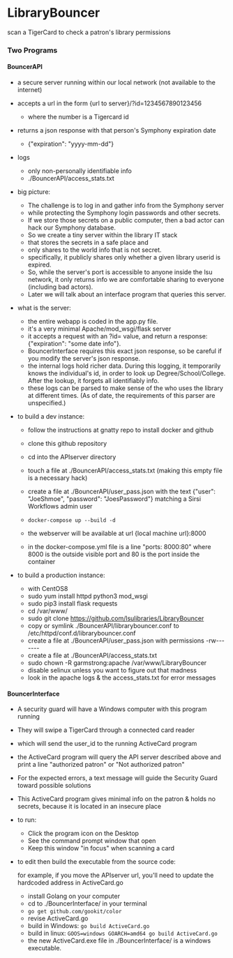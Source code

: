 # LibraryBouncer
scan a TigerCard to check a patron's library permissions

### Two Programs

#### BouncerAPI

- a secure server running within our local network (not available to the internet)
- accepts a url in the form {url to server}/?id=1234567890123456

  - where the number is a Tigercard id

- returns a json response with that person's Symphony expiration date

  - {"expiration": "yyyy-mm-dd"}

- logs

  - only non-personally identifiable info
  - ./BouncerAPI/access_stats.txt

- big picture:

  - The challenge is to log in and gather info from the Symphony server
  - while protecting the Symphony login passwords and other secrets.
  - If we store those secrets on a public computer, then a bad actor can hack our Symphony database.
  - So we create a tiny server within the library IT stack
  - that stores the secrets in a safe place and
  - only shares to the world info that is not secret.
  - specifically, it publicly shares only whether a given library userid is expired.  
  - So, while the server's port is accessible to anyone inside the lsu network, it only returns info we are comfortable sharing to everyone (including bad actors).
  - Later we will talk about an interface program that queries this server.

- what is the server:

  - the entire webapp is coded in the app.py file.
  - it's a very minimal Apache/mod_wsgi/flask server
  - it accepts a request with an ?id= value, and return a response: {"expiration": "some date info"}.
  - BouncerInterface requires this exact json response, so be careful if you modify the server's json response.
  - the internal logs hold richer data.  During this logging, it temporarily knows the individual's id, in order to look up Degree/School/College.  After the lookup, it forgets all identifiably info.
  - these logs can be parsed to make sense of the who uses the library at different times.  (As of date, the requirements of this parser are unspecified.)

- to build a dev instance:

  - follow the instructions at gnatty repo to install docker and github
  - clone this github repository
  - cd into the APIserver directory
  - touch a file at ./BouncerAPI/access_stats.txt  (making this empty file is a necessary hack)
  - create a file at ./BouncerAPI/user_pass.json with the text {"user": "JoeShmoe", "password": "JoesPassword"} matching a Sirsi Workflows admin user

  - ```docker-compose up --build -d```
  - the webserver will be available at url {local machine url}:8000
  - in the docker-compose.yml file is a line "ports: 8000:80" where 8000 is the outside visible port and 80 is the port inside the container

- to build a production instance:

  - with CentOS8
  - sudo yum install httpd python3 mod_wsgi
  - sudo pip3 install flask requests
  - cd /var/www/
  - sudo git clone https://github.com/lsulibraries/LibraryBouncer
  - copy or symlink ./BouncerAPI/librarybouncer.conf to /etc/httpd/conf.d/librarybouncer.conf
  - create a file at ./BouncerAPI/user_pass.json with permissions -rw-------
  - create a file at ./BouncerAPI/access_stats.txt
  - sudo chown -R garmstrong:apache /var/www/LibraryBouncer
  - disable selinux unless you want to figure out that madness
  - look in the apache logs & the access_stats.txt for error messages


#### BouncerInterface

- A security guard will have a Windows computer with this program running
- They will swipe a TigerCard through a connected card reader
- which will send the user_id to the running ActiveCard program
- the ActiveCard program will query the API server described above and print a line "authorized patron" or "Not authorized patron"
- For the expected errors, a text message will guide the Security Guard toward possible solutions
- This ActiveCard program gives minimal info on the patron & holds no secrets, because it is located in an insecure place

- to run:

  - Click the program icon on the Desktop
  - See the command prompt window that open
  - Keep this window "in focus" when scanning a card

- to edit then build the executable from the source code:

  for example, if you move the APIserver url, you'll need to update the hardcoded address in ActiveCard.go

  - install Golang on your computer
  - cd to ./BouncerInterface/ in your terminal
  - ```go get github.com/gookit/color```
  - revise ActiveCard.go
  - build in Windows: ```go build ActiveCard.go```
  - build in linux: ```GOOS=windows GOARCH=amd64 go build ActiveCard.go```
  - the new ActiveCard.exe file in ./BouncerInterface/ is a windows executable.
